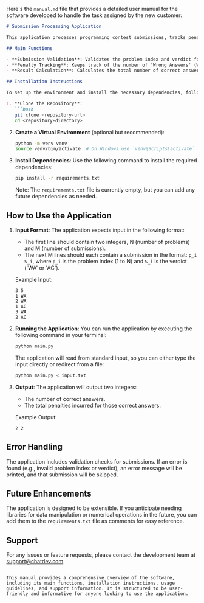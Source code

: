 Here's the `manual.md` file that provides a detailed user manual for the software developed to handle the task assigned by the new customer:

```markdown
# Submission Processing Application

This application processes programming contest submissions, tracks penalties for incorrect submissions, and provides a summary of correct answers and total penalties.

## Main Functions

- **Submission Validation**: Validates the problem index and verdict for each submission.
- **Penalty Tracking**: Keeps track of the number of 'Wrong Answers' (WA) for each problem until a 'Correct Answer' (AC) is received.
- **Result Calculation**: Calculates the total number of correct answers and the total penalties incurred for those problems.

## Installation Instructions

To set up the environment and install the necessary dependencies, follow these steps:

1. **Clone the Repository**:
   ```bash
   git clone <repository-url>
   cd <repository-directory>
   ```

2. **Create a Virtual Environment** (optional but recommended):
   ```bash
   python -m venv venv
   source venv/bin/activate  # On Windows use `venv\Scripts\activate`
   ```

3. **Install Dependencies**:
   Use the following command to install the required dependencies:
   ```bash
   pip install -r requirements.txt
   ```

   Note: The `requirements.txt` file is currently empty, but you can add any future dependencies as needed.

## How to Use the Application

1. **Input Format**:
   The application expects input in the following format:
   - The first line should contain two integers, N (number of problems) and M (number of submissions).
   - The next M lines should each contain a submission in the format: `p_i S_i`, where `p_i` is the problem index (1 to N) and `S_i` is the verdict ('WA' or 'AC').

   Example Input:
   ```
   3 5
   1 WA
   2 WA
   1 AC
   3 WA
   2 AC
   ```

2. **Running the Application**:
   You can run the application by executing the following command in your terminal:
   ```bash
   python main.py
   ```

   The application will read from standard input, so you can either type the input directly or redirect from a file:
   ```bash
   python main.py < input.txt
   ```

3. **Output**:
   The application will output two integers:
   - The number of correct answers.
   - The total penalties incurred for those correct answers.

   Example Output:
   ```
   2 2
   ```

## Error Handling

The application includes validation checks for submissions. If an error is found (e.g., invalid problem index or verdict), an error message will be printed, and that submission will be skipped.

## Future Enhancements

The application is designed to be extensible. If you anticipate needing libraries for data manipulation or numerical operations in the future, you can add them to the `requirements.txt` file as comments for easy reference.

## Support

For any issues or feature requests, please contact the development team at [support@chatdev.com](mailto:support@chatdev.com).

```

This manual provides a comprehensive overview of the software, including its main functions, installation instructions, usage guidelines, and support information. It is structured to be user-friendly and informative for anyone looking to use the application.